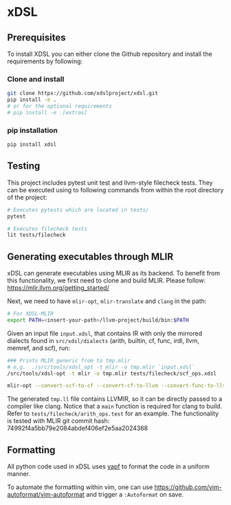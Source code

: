 # xDSL

## Prerequisites

To install XDSL you can either clone the Github repository and install the requirements by following:

### Clone and install
```bash
git clone https://github.com/xdslproject/xdsl.git
pip install -e .
# or for the optional requirements
# pip install -e .[extras]
```

### pip installation

```bash
pip install xdsl
```

## Testing

This project includes pytest unit test and llvm-style filecheck tests. They can
be executed using to following commands from within the root directory of the
project:

```bash
# Executes pytests which are located in tests/
pytest

# Executes filecheck tests
lit tests/filecheck
```

## Generating executables through MLIR

xDSL can generate executables using MLIR as its backend.
To benefit from this functionality, we first need to clone and build MLIR.
Please follow: https://mlir.llvm.org/getting_started/

Next, we need to have `mlir-opt`, `mlir-translate` and `clang` in the path:

```bash
# For XDSL-MLIR
export PATH=<insert-your-path>/llvm-project/build/bin:$PATH
```

Given an input file `input.xdsl`, that contains IR with only the mirrored dialects
found in `src/xdsl/dialects` (arith, builtin, cf, func, irdl, llvm, memref, and scf), run:

```bash
### Prints MLIR generic from to tmp.mlir
# e.g.  ./src/tools/xdsl_opt -t mlir -o tmp.mlir `input.xdsl`
/src/tools/xdsl-opt -t mlir -o tmp.mlir tests/filecheck/scf_ops.xdsl

mlir-opt --convert-scf-to-cf --convert-cf-to-llvm --convert-func-to-llvm --convert-arith-to-llvm --convert-memref-to-llvm --reconcile-unrealized-casts tmp.mlir | mlir-translate --mlir-to-llvmir > tmp.ll
```

The generated `tmp.ll` file contains LLVMIR, so it can be directly passed to a
compiler like clang. Notice that a `main` function is required for clang to
build. Refer to `tests/filecheck/arith_ops.test` for an example. The
functionality is tested with MLIR git commit hash:
74992f4a5bb79e2084abdef406ef2e5aa2024368


## Formatting

All python code used in xDSL uses [yapf](https://github.com/google/yapf) to
format the code in a uniform manner.

To automate the formatting within vim, one can use
https://github.com/vim-autoformat/vim-autoformat and trigger a `:Autoformat` on
save.
